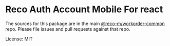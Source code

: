 Reco Auth Account Mobile For react
=======

The sources for this package are in the main [@reco-m/workorder-common](http://192.168.1.247/summary/framework%2FRECO8.Mobile.git) repo. Please file issues and pull requests against that repo.

License: MIT

